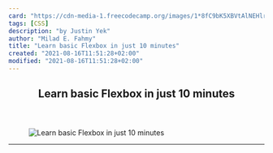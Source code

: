 ```yaml
---
card: "https://cdn-media-1.freecodecamp.org/images/1*8fC9bK5XBVtAlNEHlrtfsQ.jpeg"
tags: [CSS]
description: "by Justin Yek"
author: "Milad E. Fahmy"
title: "Learn basic Flexbox in just 10 minutes"
created: "2021-08-16T11:51:28+02:00"
modified: "2021-08-16T11:51:28+02:00"
---
```

<div class="site-wrapper">
<main id="site-main" class="site-main outer">
<div class="inner">
<article class="post-full post tag-css tag-design tag-web-development tag-technology tag-web-design ">
<header class="post-full-header">
<h1 class="post-full-title">Learn basic Flexbox in just 10 minutes</h1>
</header>
<figure class="post-full-image">
<picture>
<source media="(max-width: 700px)" sizes="1px" srcset="data:image/gif;base64,R0lGODlhAQABAIAAAAAAAP///yH5BAEAAAAALAAAAAABAAEAAAIBRAA7 1w">
<source media="(min-width: 701px)" sizes="(max-width: 800px) 400px,
(max-width: 1170px) 700px,
1400px" srcset="https://cdn-media-1.freecodecamp.org/images/1*8fC9bK5XBVtAlNEHlrtfsQ.jpeg 300w,
https://cdn-media-1.freecodecamp.org/images/1*8fC9bK5XBVtAlNEHlrtfsQ.jpeg 600w,
https://cdn-media-1.freecodecamp.org/images/1*8fC9bK5XBVtAlNEHlrtfsQ.jpeg 1000w,
https://cdn-media-1.freecodecamp.org/images/1*8fC9bK5XBVtAlNEHlrtfsQ.jpeg 2000w">
<img onerror="this.style.display='none'" src="https://cdn-media-1.freecodecamp.org/images/1*8fC9bK5XBVtAlNEHlrtfsQ.jpeg" alt="Learn basic Flexbox in just 10 minutes">
</picture>
</figure>
<section class="post-full-content">
<div class="post-content medium-migrated-article">
</div>
<hr>
</section>
</article>
</div>
</main>
</div>
<!-- Google Tag Manager (noscript) -->
<!-- End Google Tag Manager (noscript) -->
